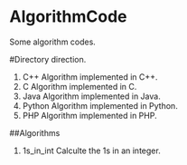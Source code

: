 AlgorithmCode
=============

Some algorithm codes.

#Directory direction.
1. C++ Algorithm implemented in C++.  
2. C Algorithm implemented in C.  
3. Java Algorithm implemented in Java.  
4. Python Algorithm implemented in Python.  
5. PHP Algorithm implemented in PHP.

##Algorithms
1. 1s_in_int Calculte the 1s in an integer.
